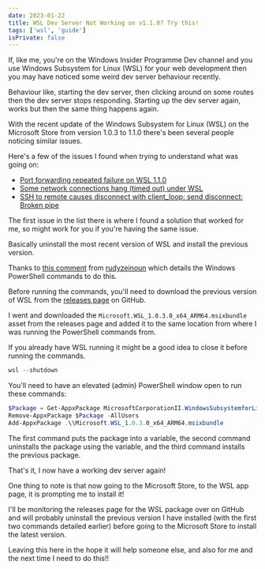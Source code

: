 ```yaml
---
date: 2023-01-22
title: WSL Dev Server Not Working on v1.1.0? Try this!
tags: ['wsl', 'guide']
isPrivate: false
---
```


If, like me, you're on the Windows Insider Programme Dev channel and
you use Windows Subsystem for Linux (WSL) for your web development
then you may have noticed some weird dev server behaviour recently.

Behaviour like, starting the dev server, then clicking around on some
routes then the dev server stops responding. Starting up the dev
server again, works but then the same thing happens again.

With the recent update of the Windows Subsystem for Linux (WSL) on the
Microsoft Store from version 1.0.3 to 1.1.0 there's been several
people noticing similar issues.

Here's a few of the issues I found when trying to understand what was
going on:

- [Port forwarding repeated failure on WSL 1.1.0]
- [Some network connections hang (timed out) under WSL]
- [SSH to remote causes disconnect with client_loop: send disconnect:
  Broken pipe]

The first issue in the list there is where I found a solution that
worked for me, so might work for you if you're having the same issue.

Basically uninstall the most recent version of WSL and install the
previous version.

<!-- cSpell:ignore rudyzeinoun -->

Thanks to [this comment] from [rudyzeinoun] which details the Windows
PowerShell commands to do this.

Before running the commands, you'll need to download the previous
version of WSL from the [releases page] on GitHub.

<!-- cSpell:ignore msixbundle -->

I went and downloaded the `Microsoft.WSL_1.0.3.0_x64_ARM64.msixbundle`
asset from the releases page and added it to the same location from
where I was running the PowerShell commands from.

If you already have WSL running it might be a good idea to close it
before running the commands.

```powershell
wsl --shutdown
```

You'll need to have an elevated (admin) PowerShell window open to run
these commands:

<!-- cSpell:ignore Subsystemfor -->

```powershell
$Package = Get-AppxPackage MicrosoftCorporationII.WindowsSubsystemforLinux -AllUsers
Remove-AppxPackage $Package -AllUsers
Add-AppxPackage .\\Microsoft.WSL_1.0.3.0_x64_ARM64.msixbundle
```

The first command puts the package into a variable, the second command
uninstalls the package using the variable, and the third command
installs the previous package.

That's it, I now have a working dev server again!

One thing to note is that now going to the Microsoft Store, to the WSL
app page, it is prompting me to install it!

I'll be monitoring the releases page for the WSL package over on
GitHub and will probably uninstall the previous version I have
installed (with the first two commands detailed earlier) before going
to the Microsoft Store to install the latest version.

Leaving this here in the hope it will help someone else, and also for
me and the next time I need to do this!!

<!-- Links -->

[releases page]: https://github.com/microsoft/WSL/releases
[port forwarding repeated failure on wsl 1.1.0]:
  https://github.com/microsoft/WSL/issues/9508
[some network connections hang (timed out) under wsl]:
  https://github.com/microsoft/WSL/issues/7326
[ssh to remote causes disconnect with client_loop: send disconnect: broken pipe]:
  https://github.com/microsoft/WSL/issues/7966
[this comment]:
  https://github.com/microsoft/WSL/issues/9508#issuecomment-1396866615
[rudyzeinoun]: https://github.com/rudyzeinoun
